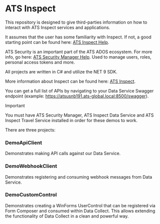 # ATS Inspect

This repository is designed to give third-parties information on how to interact with ATS Inspect services and applications.

It assumes that the user has some familiarity with Inspect. If not, a good starting point can be found here: [ATS Inspect Help](https://ats-help.com/inspect/#t=Home.htm).

ATS Security is an important part of the ATS ADOS ecosystem. For more info, go here: [ATS Security Manager Help](https://ats-help.com/security-configuration/#t=Home.htm). Used to manage users, roles, personal access tokens and more.

All projects are written in C# and utilize the NET 9 SDK.

More information about Inspect can be found here: [ATS Inspect](https://ats-global.com/ats-inspect).

You can get a full list of APIs by navigating to your Data Service Swagger endpoint (example: https://atsusnb191.ats-global.local:8500/swagger).

> [!IMPORTANT]
You must have ATS Security Manager, ATS Inspect Data Service and ATS Inspect Travel Service installed in order for these demos to work.

There are three projects:

### DemoApiClient
Demonstrates making API calls against our Data Service.

### DemoWebhookClient
Demonstrates registering and consuming webhook messages from Data Service.

### DemoCustomControl
Demonstrates creating a WinForms UserControl that can be registered via Form Composer and consumed within Data Collect. This allows extending the functionality of Data Collect in a clean and powerful way.